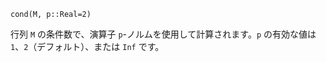 ```
cond(M, p::Real=2)
```

行列 `M` の条件数で、演算子 `p`-ノルムを使用して計算されます。`p` の有効な値は `1`、`2`（デフォルト）、または `Inf` です。
